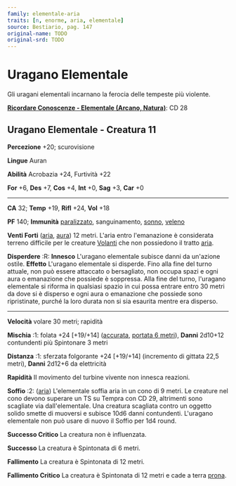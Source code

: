 ```yaml
---
family: elementale-aria
traits: [n, enorme, aria, elementale]
source: Bestiario, pag. 147
original-name: TODO
original-srd: TODO
---
```


# Uragano Elementale

Gli uragani elementali incarnano la ferocia delle tempeste più violente.

**[Ricordare Conoscenze - Elementale (Arcano, Natura)](/azioni/abilita/ricordare-conoscenze)**:
CD 28

## Uragano Elementale - Creatura 11

**Percezione** +20; scurovisione

**Lingue** Auran

**Abilità** Acrobazia +24, Furtività +22

**For** +6, **Des** +7, **Cos** +4, **Int** +0, **Sag** +3, **Car** +0

---

**CA** 32; **Temp** +19, **Rifl** +24, **Vol** +18

**PF** 140; **Immunità** [paralizzato](/condizioni/paralizzato), sanguinamento,
[sonno](/tratti/sonno), [veleno](/tratti/veleno)

**Venti Forti** ([aria](/tratti/aria), [aura](/tratti/aura)) 12 metri. L'aria
entro l'emanazione è considerata terreno difficile per le creature
[Volanti](/azioni/volare) che non possiedono il tratto [aria](/tratti/aria).

**Disperdere** :R: **Innesco** L'uragano elementale subisce danni da un'azione
ostile. **Effetto** L'uragano elementale si disperde. Fino alla fine del turno
attuale, non può essere attaccato o bersagliato, non occupa spazi e ogni aura o
emanazione che possiede è soppressa. Alla fine del turno, l'uragano elementale
si riforma in qualsiasi spazio in cui possa entrare entro 30 metri da dove si è
disperso e ogni aura o emanazione che possiede sono ripristinate, purché la loro
durata non si sia esaurita mentre era disperso.

---

**Velocità** volare 30 metri; rapidità

**Mischia** :1: folata +24 \[+19/+14] ([accurata](/tratti/accurata),
[portata 6 metri](/tratti/portata)), **Danni** 2d10+12 contundenti più
Spintonare 3 metri

**Distanza** :1: sferzata folgorante +24 \[+19/+14] (incremento di gittata 22,5
metri), **Danni** 2d12+6 da elettricità

**Rapidità** II movimento del turbine vivente non innesca reazioni.

**Soffio** :2: ([aria](/tratti/aria)) L'elementale soffia aria in un cono di 9
metri. Le creature nel cono devono superare un TS su Tempra con CD 29,
altrimenti sono scagliate via dall'elementale. Una creatura scagliata contro un
oggetto solido smette di muoversi e subisce 10d6 danni contundenti. L'uragano
elementale non può usare di nuovo il Soffio per 1d4 round.

**Successo Critico** La creatura non è influenzata.

**Successo** La creatura è Spintonata di 6 metri.

**Fallimento** La creatura è Spintonata di 12 metri.

**Fallimento Critico** La creatura è Spintonata di 12 metri e cade a terra
[prona](/condizioni/prono).
